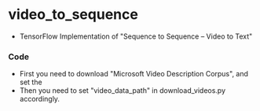 # video_to_sequence
* TensorFlow Implementation of "Sequence to Sequence – Video to Text" 

### Code
* First you need to download "Microsoft Video Description Corpus", and set the
 * Then you need to set "video_data_path" in download_videos.py accordingly.
